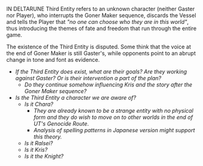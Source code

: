 IN DELTARUNE Third Entity refers to an unknown character (neither <a onclick="loadFile('Doctor W. D. Gaster.md')">Gaster</a> nor <a onclick="loadFile('Red Soul.md')">Player</a>), who interrupts the <a onclick="loadFile('Goner Maker.md')">Goner Maker</a> sequence, discards the <a onclick="loadFile('Vessel.md')">Vessel</a> and tells the Player that *"no one can choose who they are in this world"*, thus introducing the themes of fate and freedom that run through the entire game.

The existence of the Third Entity is disputed. Some think that the voice at the end of Goner Maker is still Gaster's, while opponents point to an abrupt change in tone and font as evidence.
	
- _If the Third Entity does exist, what are their goals? Are they working against Gaster? Or is their intervention a part of the plan?_
	- _Do they continue somehow influencing Kris and the story after the Goner Maker sequence?_
- _Is the Third Entity a character we are aware of?_
	- *Is it <a onclick="loadFile('The Fallen Child (Chara).md')">Chara</a>?* 
		- _They are already known to be a strange entity with no physical form and they do wish to move on to other worlds in the end of UT's <a onclick="loadFile('Genocide Route.md')">Genocide Route</a>_.
		- _Analysis of spelling patterns in Japanese version might support this theory._
	- *Is it <a onclick="loadFile('Ralsei.md')">Ralsei</a>?*
	- _Is it <a onclick="loadFile('Kris.md')">Kris</a>?_
	- *Is it the <a onclick="loadFile('Knight.md')">Knight</a>?*